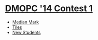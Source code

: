 # [DMOPC '14 Contest 1](http://www.dmoj.ca/contest/dmopc14c1)

* [Median Mark][]
* [Tiles][]
* [New Students][]

[Median Mark]:  http://www.dmoj.ca/problem/dmopc14c1p1
[Tiles]:        http://www.dmoj.ca/problem/dmopc14c1p2
[New Students]: http://www.dmoj.ca/problem/dmopc14c1p3
